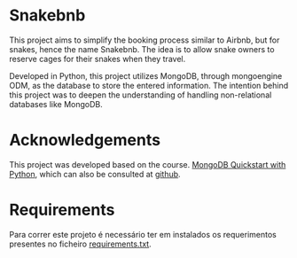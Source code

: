 # Snakebnb

This project aims to simplify the booking process similar to Airbnb, but for snakes, hence the name Snakebnb. The idea is to allow snake owners to reserve cages for their snakes when they travel.

Developed in Python, this project utilizes MongoDB, through mongoengine ODM, as the database to store the entered information. The intention behind this project was to deepen the understanding of handling non-relational databases like MongoDB.

# Acknowledgements

This project was developed based on the course. [MongoDB Quickstart with Python](https://training.talkpython.fm/courses/details/mongodb-python-quickstart-mongoengine), which can also be consulted at [github](https://github.com/mikeckennedy/mongodb-quickstart-course/tree/master).

# Requirements

Para correr este projeto é necessário ter em instalados os requerimentos presentes no ficheiro [requirements.txt](MongoDB/snake_bnb/requirements.txt).
